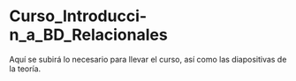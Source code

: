# Curso_Introducci-n_a_BD_Relacionales
Aquí se subirá lo necesario para llevar el curso, así como las diapositivas de la teoría.
